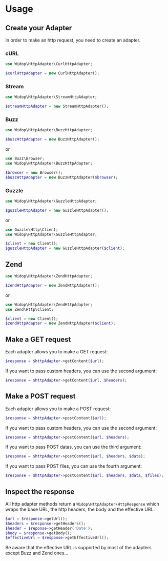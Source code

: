 # Usage

## Create your Adapter

In order to make an http request, you need to create an adapter.

### cURL

``` php
use Widop\HttpAdapter\CurlHttpAdapter;

$curlHttpAdapter = new CurlHttpAdapter();
```

### Stream

``` php
use Widop\HttpAdapter\StreamHttpAdapter;

$streamHttpAdapter = new StreamHttpAdapter();
```

### Buzz

``` php
use Widop\HttpAdapter\BuzzHttpAdapter;

$buzzHttpAdapter = new BuzzHttpAdapter();
```

or

``` php
use Buzz\Browser;
use Widop\HttpAdapter\BuzzHttpAdapter;

$browser = new Browser();
$buzzHttpAdapter = new BuzzHttpAdapter($browser);
```

### Guzzle

``` php
use Widop\HttpAdapter\GuzzleHttpAdapter;

$guzzleHttpAdapter = new GuzzleHttpAdapter();
```

or

``` php
use Guzzle\Http\Client;
use Widop\HttpAdapter\GuzzleHttpAdapter;

$client = new Client();
$guzzleHttpAdapter = new GuzzleHttpAdapter($client);
```

## Zend

``` php
use Widop\HttpAdapter\ZendHttpAdapter;

$zendHttpAdapter = new ZendHttpAdapter();
```

or

``` php
use Widop\HttpAdapter\ZendHttpAdapter;
use Zend\Http\Client;

$client = new Client();
$zendHttpAdapter = new ZendHttpAdapter($client);
```

## Make a GET request

Each adapter allows you to make a GET request:

``` php
$response = $httpAdapter->getContent($url);
```

If you want to pass custom headers, you can use the second argument:

``` php
$response = $httpAdapter->getContent($url, $headers);
```

## Make a POST request

Each adapter allows you to make a POST request:

``` php
$response = $httpAdapter->postContent($url);
```

If you want to pass custom headers, you can use the second argument:

``` php
$response = $httpAdapter->postContent($url, $headers);
```

If you want to pass POST datas, you can use the third argument:

``` php
$response = $httpAdapter->postContent($url, $headers, $data);
```

If you want to pass POST files, you can use the fourth argument:

``` php
$response = $httpAdapter->postContent($url, $headers, $data, $files);
```

## Inspect the response

All http adapter methods return a `Widop\HttpAdapter\HttpResponse` which wraps the base URL, the http headers, the
body and the effective URL.

``` php
$url = $response->getUrl();
$headers = $response->getHeaders();
$header = $reponse->getHeader('Date');
$body = $response->getBody();
$effectiveUrl = $response->getEffectiveUrl();
```

Be aware that the effective URL is supported by most of the adapters except Buzz and Zend ones...
